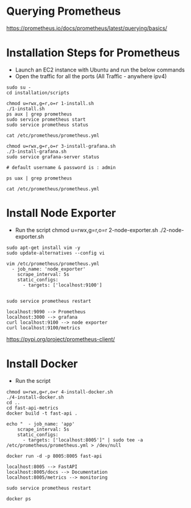 
# Querying Prometheus
https://prometheus.io/docs/prometheus/latest/querying/basics/


# Installation Steps for Prometheus
- Launch an EC2 instance with Ubuntu and run the below commands
- Open the traffic for all the ports (All Traffic - anywhere ipv4)

```
sudo su -
cd installation/scripts

chmod u=rwx,g=r,o=r 1-install.sh
./1-install.sh
ps aux | grep prometheus
sudo service prometheus start
sudo service prometheus status

cat /etc/prometheus/prometheus.yml

chmod u=rwx,g=r,o=r 3-install-grafana.sh
./3-install-grafana.sh
sudo service grafana-server status

# default username & password is : admin

ps uax | grep prometheus

cat /etc/prometheus/prometheus.yml

```
# Install Node Exporter
- Run the script
chmod u=rwx,g=r,o=r 2-node-exporter.sh
./2-node-exporter.sh
```
sudo apt-get install vim -y
sudo update-alternatives --config vi

vim /etc/prometheus/prometheus.yml
  - job_name: 'node_exporter'
    scrape_interval: 5s
    static_configs:
      - targets: ['localhost:9100']


sudo service prometheus restart
```
```
localhost:9090 --> Prometheus
localhost:3000 --> grafana
curl localhost:9100 --> node exporter
curl localhost:9100/metrics
```
https://pypi.org/project/prometheus-client/

# Install Docker 
- Run the script
```
chmod u=rwx,g=r,o=r 4-install-docker.sh
./4-install-docker.sh
cd ..
cd fast-api-metrics
docker build -t fast-api .

echo "  - job_name: 'app'
    scrape_interval: 5s
    static_configs:
      - targets: ['localhost:8005']" | sudo tee -a /etc/prometheus/prometheus.yml > /dev/null

docker run -d -p 8005:8005 fast-api

localhost:8005 --> FastAPI
localhost:8005/docs --> Documentation
localhost:8005/metrics --> monitoring

sudo service prometheus restart

docker ps

```